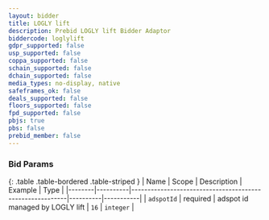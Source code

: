 ```yaml
---
layout: bidder
title: LOGLY lift
description: Prebid LOGLY lift Bidder Adaptor
biddercode: loglylift
gdpr_supported: false
usp_supported: false
coppa_supported: false
schain_supported: false
dchain_supported: false
media_types: no-display, native
safeframes_ok: false
deals_supported: false
floors_supported: false
fpd_supported: false
pbjs: true
pbs: false
prebid_member: false
---
```



### Bid Params

{: .table .table-bordered .table-striped }
| Name   | Scope    | Description                                              | Example  | Type      |
|--------|----------|----------------------------------------------------------|----------|-----------|
| `adspotId`  | required | adspot id managed by LOGLY lift                   | `16` | `integer`  |

